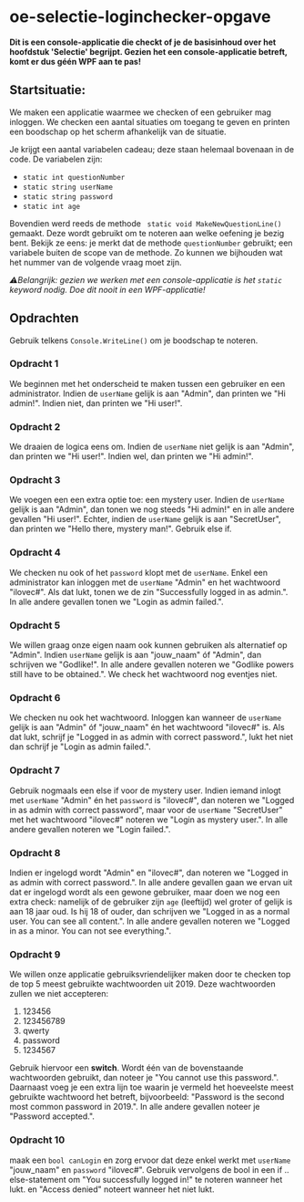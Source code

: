 # oe-selectie-loginchecker-opgave
**Dit is een console-applicatie die checkt of je de basisinhoud over het hoofdstuk 'Selectie' begrijpt. Gezien het een console-applicatie betreft, komt er dus géén WPF aan te pas!**

## Startsituatie:
We maken een applicatie waarmee we checken of een gebruiker mag inloggen. We checken een aantal situaties om toegang te geven en printen een boodschap op het scherm afhankelijk van de situatie.

Je krijgt een aantal variabelen cadeau; deze staan helemaal bovenaan in de code. De variabelen zijn:
* `static int questionNumber`
* `static string userName`
* `static string password`
* `static int age`
 
Bovendien werd reeds de methode ` static void MakeNewQuestionLine()` gemaakt. Deze wordt gebruikt om te noteren 
aan welke oefening je bezig bent. Bekijk ze eens: je merkt dat de methode `questionNumber` gebruikt; een variabele buiten de scope van de methode.
Zo kunnen we bijhouden wat het nummer van de volgende vraag moet zijn.

*:warning:Belangrijk: gezien we werken met een console-applicatie is het `static` keyword nodig. Doe dit nooit in een WPF-applicatie!*

## Opdrachten
Gebruik telkens `Console.WriteLine()` om je boodschap te noteren.

### Opdracht 1
We beginnen met het onderscheid te maken tussen een gebruiker en een administrator.
Indien de `userName` gelijk is aan "Admin", dan printen we "Hi admin!". Indien niet, dan printen we "Hi user!".

### Opdracht 2
We draaien de logica eens om.
Indien de `userName` niet gelijk is aan "Admin", dan printen we "Hi user!". Indien wel, dan printen we "Hi admin!".

### Opdracht 3
We voegen een een extra optie toe: een mystery user. Indien de `userName` gelijk is aan "Admin", dan tonen we nog steeds "Hi admin!" en in alle andere gevallen
"Hi user!". Echter, indien de `userName` gelijk is aan "SecretUser", dan printen we "Hello there, mystery man!". Gebruik else if.

### Opdracht 4
We checken nu ook of het `password` klopt met de `userName`. Enkel een administrator kan inloggen met de `userName` "Admin" en het wachtwoord "ilovec#".
Als dat lukt, tonen we de zin "Successfully logged in as admin.". In alle andere gevallen tonen we "Login as admin failed.".

### Opdracht 5
We willen graag onze eigen naam ook kunnen gebruiken als alternatief op "Admin". Indien `userName` gelijk is aan "jouw_naam" óf "Admin", dan 
schrijven we "Godlike!". In alle andere gevallen noteren we "Godlike powers still have to be obtained.". We check het wachtwoord nog eventjes niet.

### Opdracht 6
We checken nu ook het wachtwoord. Inloggen kan wanneer de `userName` gelijk is aan "Admin" óf "jouw_naam" én het wachtwoord "ilovec#" is.
Als dat lukt, schrijf je "Logged in as admin with correct password.", lukt het niet dan schrijf je "Login as admin failed.".

### Opdracht 7
Gebruik nogmaals een else if voor de mystery user. Indien iemand inlogt met `userName` "Admin" én het `password` is "ilovec#", 
dan noteren we "Logged in as admin with correct password", maar voor de `userName` "SecretUser" met het wachtwoord "ilovec#" noteren 
we "Login as mystery user.". In alle andere gevallen noteren we "Login failed.".

### Opdracht 8
Indien er ingelogd wordt "Admin" en "ilovec#", dan noteren we "Logged in as admin with correct password.".
In alle andere gevallen gaan we ervan uit dat er ingelogd wordt als een gewone gebruiker, maar doen we nog een extra check: namelijk 
of de gebruiker zijn `age` (leeftijd) wel groter of gelijk is aan 18 jaar oud. Is hij 18 of ouder, dan schrijven we "Logged in as a normal user. You can see all content.".
In alle andere gevallen noteren we "Logged in as a minor. You can not see everything.".

### Opdracht 9
We willen onze applicatie gebruiksvriendelijker maken door te checken top de top 5 meest gebruikte wachtwoorden uit 2019. Deze wachtwoorden
zullen we niet accepteren:
1. 123456
2. 123456789
3. qwerty
4. password
5. 1234567

Gebruik hiervoor een **switch**. Wordt één van de bovenstaande wachtwoorden gebruikt, dan noteer je "You cannot use this password.". Daarnaast
voeg je een extra lijn toe waarin je vermeld het hoeveelste meest gebruikte wachtwoord het betreft, bijvoorbeeld: "Password is the second most common password in 2019.".
In alle andere gevallen noteer je "Password accepted.".

### Opdracht 10
maak een `bool canLogin` en zorg ervoor dat deze enkel werkt met `userName` "jouw_naam" en `password` "ilovec#".
Gebruik vervolgens de bool in een if .. else-statement om "You successfully logged in!" te noteren wanneer het lukt. en "Access denied" noteert wanneer het niet lukt.
